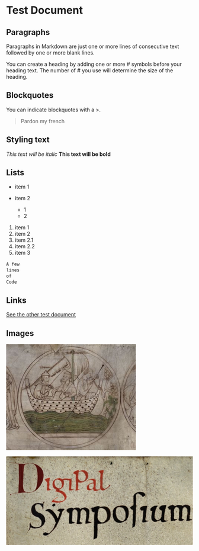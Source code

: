 # Test Document

## Paragraphs

Paragraphs in Markdown are just one or more lines of consecutive text followed by one or more blank lines.

You can create a heading by adding one or more # symbols before your heading text. The number of # you use will determine the size of the heading.

## Blockquotes

You can indicate blockquotes with a >.

> Pardon my french

## Styling text

*This text will be italic*
**This text will be bold**

## Lists

* item 1
* item 2

  * 1
  * 2

1. item 1
2. item 2
  1. item 2.1
  2. item 2.2
3. item 3

```
A few
lines 
of 
Code
```

## Links

[See the other test document](test2.md)

## Images

![](/digipal/static/doc/april-boat.jpg?raw=true)

![](/digipal/static/doc/april-digipal-symposium.jpg?raw=true)

